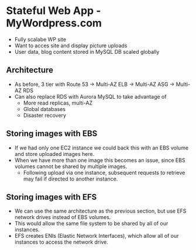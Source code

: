 Stateful Web App - MyWordpress.com
==================================
- Fully scalabe WP site
- Want to acces site and display picture uploads
- User data, blog content stored in MySQL DB scaled globally

Architecture
------------
- As before, 3 tier with Route 53 -> Multi-AZ ELB -> Multi-AZ ASG -> Multi-AZ RDS
- Can also replace RDS with Aurora MySQL to take advantage of
    - More read replicas, multi-AZ
    - Global databases
    - Disaster recovery

Storing images with EBS
-----------------------
- If we had only one EC2 instance we could back this with an EBS volume and store uploaded images here.
- When we have more than one image this becomes an issue, since EBS volumes cannot be shared by multiple images.
    - Following upload via one instance, subsequent requests to retrieve may fail if directed to another instance.


Storing images with EFS
-----------------------
- We can use the same architecture as the previous section, but use EFS network drives instead of EBS volumes.
- This would allow the same file system to be shared by all of our instances.
- EFS creates ENIs (Elastic Network Interfaces), which allow all of our instances to access the network drive.
